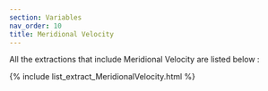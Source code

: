 ```yaml
---
section: Variables
nav_order: 10
title: Meridional Velocity
---
```


All the extractions that include Meridional Velocity are listed below :

{% include list_extract_MeridionalVelocity.html %}
